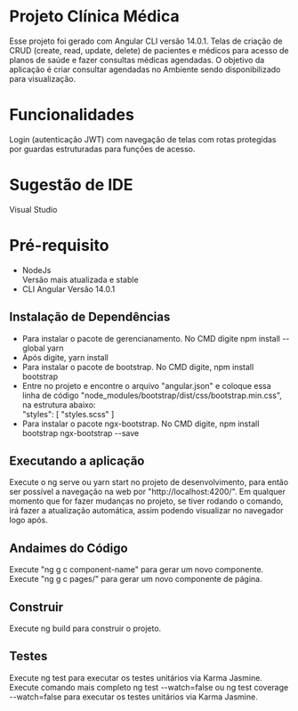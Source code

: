 # Projeto Clínica Médica

Esse projeto foi gerado com Angular CLI versão 14.0.1. Telas de criação de CRUD (create, read, update, delete) de pacientes e médicos para acesso de planos de saúde e fazer consultas médicas agendadas. O objetivo da aplicação é criar consultar agendadas no Ambiente sendo disponibilizado para visualização.

# Funcionalidades
Login (autenticação JWT) com navegação de telas com rotas protegidas por guardas estruturadas para funções de acesso.

# Sugestão de IDE
Visual Studio

# Pré-requisito
- NodeJs<br>
Versão mais atualizada e stable
- CLI Angular
Versão 14.0.1

## Instalação de Dependências
- Para instalar o pacote de gerencianamento. No CMD digite npm install --global yarn<br>
- Após digite, yarn install<br>
- Para instalar o pacote de bootstrap. No CMD digite, npm install bootstrap<br>
- Entre no projeto e encontre o arquivo "angular.json" e coloque essa linha de código "node_modules/bootstrap/dist/css/bootstrap.min.css", na estrutura abaixo:<br>
"styles": [
  "styles.scss"
]<br>
- Para instalar o pacote ngx-bootstrap. No CMD digite, npm install bootstrap ngx-bootstrap --save<br>

## Executando a aplicação
Execute o ng serve ou yarn start no projeto de desenvolvimento, para então ser possível a navegação na web por "http://localhost:4200/". Em qualquer momento que for fazer mudanças no projeto, se tiver rodando o comando, irá fazer a atualização automática, assim podendo visualizar no navegador logo após.<br>

## Andaimes do Código

Execute "ng g c component-name" para gerar um novo componente.<br>
Execute "ng g c pages/<pages-name>" para gerar um novo componente de página.

## Construir
Execute ng build para construir o projeto.<br>

## Testes

Execute ng test para executar os testes unitários via Karma Jasmine.<br>
Execute comando mais completo ng test --watch=false ou ng test coverage --watch=false para executar os testes unitários via Karma Jasmine.
